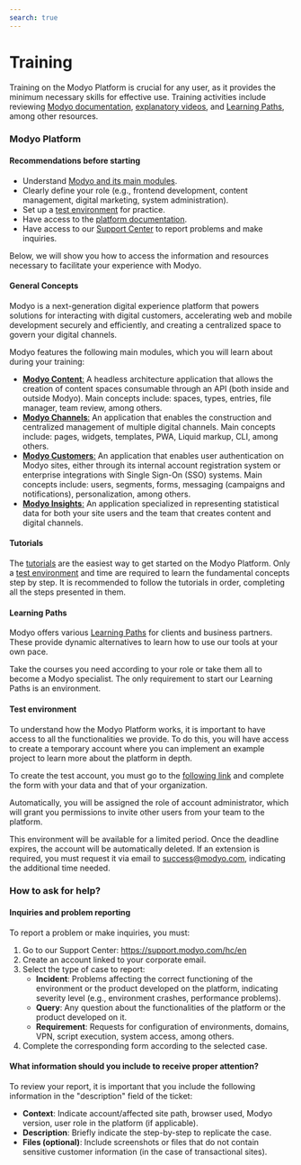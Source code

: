 ```yaml
---
search: true
---
```


# Training

Training on the Modyo Platform is crucial for any user, as it provides the minimum necessary skills for effective use. Training activities include reviewing [Modyo documentation](/en/platform), [explanatory videos](https://www.youtube.com/channel/UCfss-k1zmkszMoNKzYRoGew), and [Learning Paths](https://help.modyo.com/en/articles/6928873-como-aprender-a-usar-modyo), among other resources.

### Modyo Platform

#### Recommendations before starting
- Understand [Modyo and its main modules](https://www.modyo.com/platform).
- Clearly define your role (e.g., frontend development, content management, digital marketing, system administration).
- Set up a [test environment](https://platform.modyo.cloud/try) for practice.
- Have access to the [platform documentation](/en/platform/core).
- Have access to our [Support Center](https://support.modyo.com/hc/en-us) to report problems and make inquiries.

Below, we will show you how to access the information and resources necessary to facilitate your experience with Modyo.

#### General Concepts
Modyo is a next-generation digital experience platform that powers solutions for interacting with digital customers, accelerating web and mobile development securely and efficiently, and creating a centralized space to govern your digital channels.

Modyo features the following main modules, which you will learn about during your training:
- [**Modyo Content**:](/en/platform/content) A headless architecture application that allows the creation of content spaces consumable through an API (both inside and outside Modyo). Main concepts include: spaces, types, entries, file manager, team review, among others.
- [**Modyo Channels**:](/en/platform/channels) An application that enables the construction and centralized management of multiple digital channels. Main concepts include: pages, widgets, templates, PWA, Liquid markup, CLI, among others.
- [**Modyo Customers**:](/en/platform/customers) An application that enables user authentication on Modyo sites, either through its internal account registration system or enterprise integrations with Single Sign-On (SSO) systems. Main concepts include: users, segments, forms, messaging (campaigns and notifications), personalization, among others.
- [**Modyo Insights**:](/en/platform/insights) An application specialized in representing statistical data for both your site users and the team that creates content and digital channels.

#### Tutorials
The [tutorials](https://help.modyo.com/en/collections/4032221-tutoriales) are the easiest way to get started on the Modyo Platform. Only a [test environment](/en/platform/training#test-environment) and time are required to learn the fundamental concepts step by step.
It is recommended to follow the tutorials in order, completing all the steps presented in them.

#### Learning Paths
Modyo offers various [Learning Paths](https://help.modyo.com/en/articles/6928873-learning-how-to-use-modyo) for clients and business partners. These provide dynamic alternatives to learn how to use our tools at your own pace.

Take the courses you need according to your role or take them all to become a Modyo specialist. The only requirement to start our Learning Paths is an environment.


#### Test environment
To understand how the Modyo Platform works, it is important to have access to all the functionalities we provide. To do this, you will have access to create a temporary account where you can implement an example project to learn more about the platform in depth.

To create the test account, you must go to the [following link](https://platform.modyo.cloud/try) and complete the form with your data and that of your organization.

Automatically, you will be assigned the role of account administrator, which will grant you permissions to invite other users from your team to the platform.

This environment will be available for a limited period. Once the deadline expires, the account will be automatically deleted. If an extension is required, you must request it via email to [success@modyo.com](mailto:success@modyo.com), indicating the additional time needed.

### How to ask for help?

#### Inquiries and problem reporting
To report a problem or make inquiries, you must:
1. Go to our Support Center: https://support.modyo.com/hc/en
2. Create an account linked to your corporate email.
3. Select the type of case to report:
    - **Incident**: Problems affecting the correct functioning of the environment or the product developed on the platform, indicating severity level (e.g., environment crashes, performance problems).
    - **Query**: Any question about the functionalities of the platform or the product developed on it.
    - **Requirement**: Requests for configuration of environments, domains, VPN, script execution, system access, among others.
4. Complete the corresponding form according to the selected case.

#### What information should you include to receive proper attention?
To review your report, it is important that you include the following information in the "description" field of the ticket:
- **Context**: Indicate account/affected site path, browser used, Modyo version, user role in the platform (if applicable).
- **Description**: Briefly indicate the step-by-step to replicate the case.
- **Files (optional)**: Include screenshots or files that do not contain sensitive customer information (in the case of transactional sites).